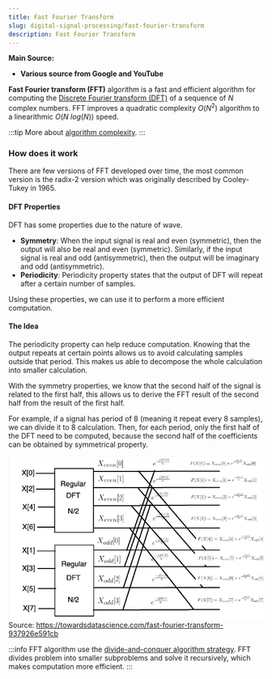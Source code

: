 ```yaml
---
title: Fast Fourier Transform
slug: digital-signal-processing/fast-fourier-transform
description: Fast Fourier Transform
---
```


**Main Source:**

- **Various source from Google and YouTube**

**Fast Fourier transform (FFT)** algorithm is a fast and efficient algorithm for computing the [Discrete Fourier transform (DFT)](/cs-notes/digital-signal-processing/discrete-fourier-transform) of a sequence of $N$ complex numbers. FFT improves a quadratic complexity $O(N^2)$ algorithm to a linearithmic $O(N \: log (N))$ speed.

:::tip
More about [algorithm complexity](/cs-notes/data-structures-and-algorithms/analysis-of-algorithms#big-o-notation).
:::

### How does it work

There are few versions of FFT developed over time, the most common version is the radix-2 version which was originally described by Cooley-Tukey in 1965.

#### DFT Properties

DFT has some properties due to the nature of wave.

- **Symmetry**: When the input signal is real and even (symmetric), then the output will also be real and even (symmetric). Similarly, if the input signal is real and odd (antisymmetric), then the output will be imaginary and odd (antisymmetric).
- **Periodicity**: Periodicity property states that the output of DFT will repeat after a certain number of samples.

Using these properties, we can use it to perform a more efficient computation.

#### The Idea

The periodicity property can help reduce computation. Knowing that the output repeats at certain points allows us to avoid calculating samples outside that period. This makes us able to decompose the whole calculation into smaller calculation.

With the symmetry properties, we know that the second half of the signal is related to the first half, this allows us to derive the FFT result of the second half from the result of the first half.

For example, if a signal has period of 8 (meaning it repeat every 8 samples), we can divide it to 8 calculation. Then, for each period, only the first half of the DFT need to be computed, because the second half of the coefficients can be obtained by symmetrical property.

![DFT algorithm with divide-and-conquer approach](./fft-example.png)  
Source: https://towardsdatascience.com/fast-fourier-transform-937926e591cb

:::info
FFT algorithm use the [divide-and-conquer algorithm strategy](/cs-notes/data-structures-and-algorithms/divide-and-conquer). FFT divides problem into smaller subproblems and solve it recursively, which makes computation more efficient.
:::
